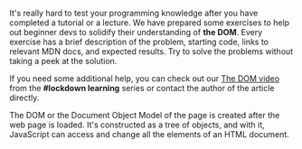 It's really hard to test your programming knowledge after you have completed a tutorial or a lecture. We have prepared some exercises to help out beginner devs to solidify their understanding of **the DOM**. Every exercise has a brief description of the problem, starting code, links to relevant MDN docs, and expected results. Try to solve the problems without taking a peek at the solution.

If you need some additional help, you can check out our [The DOM video](https://youtu.be/TWV2qERCPG4) from the **#lockdown learning** series or contact the author of the article directly.

The DOM or the Document Object Model of the page is created after the web page is loaded. It's constructed as a tree of objects, and with it, JavaScript can access and change all the elements of an HTML document.
